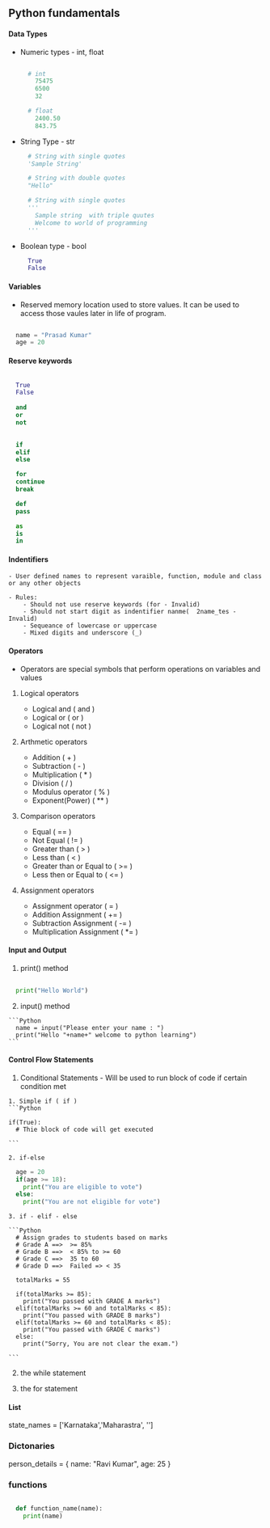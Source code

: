 ## Python fundamentals
#### Data Types
  - Numeric types - int, float

    ```Python

      # int 
        75475
        6500
        32

      # float
        2400.50
        843.75

    ```
  - String Type - str 

    ```Python
      # String with single quotes 
      'Sample String'

      # String with double quotes 
      "Hello"

      # String with single quotes 
      '''
        Sample string  with triple quutes
        Welcome to world of programming
      '''

    ```
  - Boolean type - bool 

    ```Python
      True
      False
    ```


#### Variables

  - Reserved memory location used to store values. It can be used to access those vaules later in life of program.


```Python

  name = "Prasad Kumar"
  age = 20 

```

#### Reserve keywords
```Python

  True
  False
  
  and
  or
  not
  

  if
  elif 
  else 

  for
  continue
  break 

  def
  pass 

  as
  is
  in

```

#### Indentifiers
    - User defined names to represent varaible, function, module and class or any other objects

    - Rules: 
        - Should not use reserve keywords (for - Invalid)
        - Should not start digit as indentifier nanme(  2name_tes - Invalid)
        - Sequeance of lowercase or uppercase
        - Mixed digits and underscore (_)


#### Operators
  - Operators are special symbols that perform operations on variables and values

  1. Logical operators
      - Logical and ( and )
      - Logical or ( or )
      - Logical not ( not )

  2. Arthmetic operators 
      - Addition ( + )
      - Subtraction ( - )
      - Multiplication ( * )
      - Division ( / )
      - Modulus operator ( % )
      - Exponent(Power) ( ** )

  3. Comparison operators
      - Equal ( == )
      - Not Equal ( != )
      - Greater than ( > )
      - Less than ( < )
      - Greater than or Equal to ( >= )
      - Less then or Equal to ( <= )

  4. Assignment operators 
      - Assignment operator ( = )
      - Addition Assignment  ( += )
      - Subtraction Assignment ( -= ) 
      - Multiplication Assignment ( *= )

#### Input and Output 

  1. print() method

```Python
  
  print("Hello World")

```

  2. input() method 
  
    ```Python
      name = input("Please enter your name : ")
      print("Hello "+name+" welcome to python learning")
    ```


#### Control Flow Statements 
  1. Conditional Statements - Will be used to run block of code if certain condition met

    1. Simple if ( if )
    ```Python

    if(True):
      # Thie block of code will get executed 

    ```

    2. if-else 
    
  ```Python
    age = 20
    if(age >= 18):
      print("You are eligible to vote")
    else:
      print("You are not eligible for vote")

  ```
    
    3. if - elif - else 

    ```Python
      # Assign grades to students based on marks
      # Grade A ==>  >= 85%
      # Grade B ==>  < 85% to >= 60
      # Grade C ==>  35 to 60
      # Grade D ==>  Failed => < 35
      
      totalMarks = 55

      if(totalMarks >= 85):
        print("You passed with GRADE A marks")
      elif(totalMarks >= 60 and totalMarks < 85):
        print("You passed with GRADE B marks")
      elif(totalMarks >= 60 and totalMarks < 85):
        print("You passed with GRADE C marks")
      else:
        print("Sorry, You are not clear the exam.")

    ```

  2. the while statement 

  

  3. the for statement

#### List
  state_names = ['Karnataka','Maharastra', '']

### Dictonaries 
  person_details = {
    name: "Ravi Kumar",
    age: 25
  }
### functions
  ```Python

    def function_name(name):
      print(name)



  ```






  
